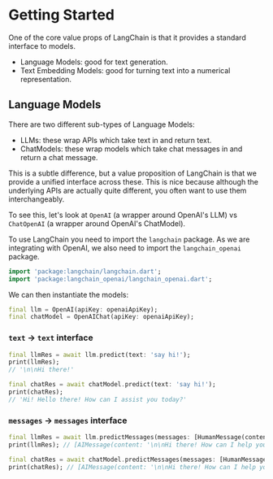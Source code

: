 # Getting Started

One of the core value props of LangChain is that it provides a standard interface to models.
- Language Models: good for text generation.
- Text Embedding Models: good for turning text into a numerical representation.

## Language Models

There are two different sub-types of Language Models:
- LLMs: these wrap APIs which take text in and return text.
- ChatModels: these wrap models which take chat messages in and return a chat message.

This is a subtle difference, but a value proposition of LangChain is that we provide a unified 
interface across these. This is nice because although the underlying APIs are actually quite 
different, you often want to use them interchangeably.

To see this, let's look at `OpenAI` (a wrapper around OpenAI's LLM) vs `ChatOpenAI` (a wrapper 
around OpenAI's ChatModel).

To use LangChain you need to import the `langchain` package. As we are integrating with OpenAI, 
we also need to import the `langchain_openai` package.
```dart
import 'package:langchain/langchain.dart';
import 'package:langchain_openai/langchain_openai.dart';
```

We can then instantiate the models:
```dart
final llm = OpenAI(apiKey: openaiApiKey);
final chatModel = OpenAIChat(apiKey: openaiApiKey);
```

### `text` -> `text` interface

````dart
final llmRes = await llm.predict(text: 'say hi!');
print(llmRes);
// '\n\nHi there!'

final chatRes = await chatModel.predict(text: 'say hi!');
print(chatRes);
// 'Hi! Hello there! How can I assist you today?'
````

### `messages` -> `messages` interface

```dart
final llmRes = await llm.predictMessages(messages: [HumanMessage(content: 'say hi!')]);
print(llmRes); // [AIMessage(content: '\n\nHi there! How can I help you?')]

final chatRes = await chatModel.predictMessages(messages: [HumanMessage(content: 'say hi!')]);
print(chatRes); // [AIMessage(content: '\n\nHi there! How can I help you?')]
```
